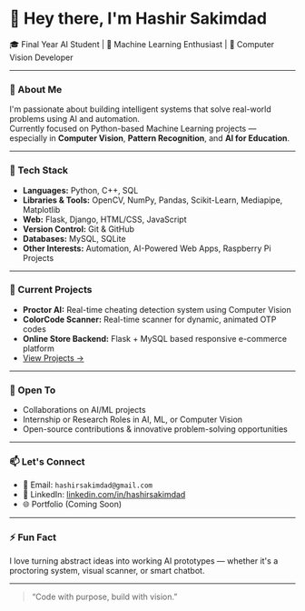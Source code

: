  # 👋 Hey there, I'm Hashir Sakimdad

🎓 Final Year AI Student | 🤖 Machine Learning Enthusiast | 🧠 Computer Vision Developer  

---

### 🚀 About Me
I'm passionate about building intelligent systems that solve real-world problems using AI and automation.  
Currently focused on Python-based Machine Learning projects — especially in **Computer Vision**, **Pattern Recognition**, and **AI for Education**.

---

### 🧰 Tech Stack
- **Languages:** Python, C++, SQL  
- **Libraries & Tools:** OpenCV, NumPy, Pandas, Scikit-Learn, Mediapipe, Matplotlib  
- **Web:** Flask, Django, HTML/CSS, JavaScript  
- **Version Control:** Git & GitHub  
- **Databases:** MySQL, SQLite  
- **Other Interests:** Automation, AI-Powered Web Apps, Raspberry Pi Projects

---

### 📌 Current Projects
- **Proctor AI:** Real-time cheating detection system using Computer Vision  
- **ColorCode Scanner:** Real-time scanner for dynamic, animated OTP codes  
- **Online Store Backend:** Flask + MySQL based responsive e-commerce platform  
- [View Projects →](https://github.com/hashirsakimdad?tab=repositories)

---

### 🤝 Open To
- Collaborations on AI/ML projects  
- Internship or Research Roles in AI, ML, or Computer Vision  
- Open-source contributions & innovative problem-solving opportunities

---

### 📫 Let's Connect
- 📧 Email: `hashirsakimdad@gmail.com`  
- 💼 LinkedIn: [linkedin.com/in/hashirsakimdad](https://www.linkedin.com/in/hashirsakimdad)  
- 🌐 Portfolio (Coming Soon)

---

### ⚡ Fun Fact  
I love turning abstract ideas into working AI prototypes — whether it's a proctoring system, visual scanner, or smart chatbot.  

---

> “Code with purpose, build with vision.”  
